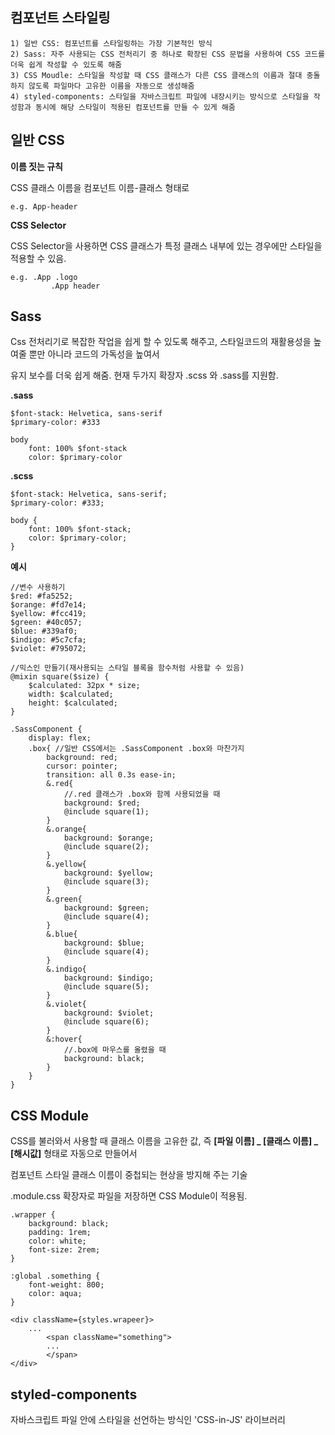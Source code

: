 ## 컴포넌트 스타일링

	1) 일반 CSS: 컴포넌트를 스타일링하는 가장 기본적인 방식
	2) Sass: 자주 사용되는 CSS 전처리기 중 하나로 확장된 CSS 문법을 사용하여 CSS 코드를 더욱 쉽게 작성할 수 있도록 해줌
	3) CSS Moudle: 스타일을 작성할 때 CSS 클래스가 다른 CSS 클래스의 이름과 절대 충돌하지 않도록 파일마다 고유한 이름을 자동으로 생성해줌
	4) styled-components: 스타일을 자바스크립트 파일에 내장시키는 방식으로 스타일을 작성함과 동시에 해당 스타일이 적용된 컴포넌트를 만들 수 있게 해줌


## 일반 CSS

**이름 짓는 규칙**

CSS 클래스 이름을 컴포넌트 이름-클래스 형태로
	
	e.g. App-header
	
**CSS Selector**

CSS Selector을 사용하면 CSS 클래스가 특정 클래스 내부에 있는 경우에만 스타일을 적용할 수 있음.

	e.g. .App .logo
			 .App header
			 
## Sass

Css 전처리기로 복잡한 작업을 쉽게 할 수 있도록 해주고, 스타일코드의 재활용성을 높여줄 뿐만 아니라 코드의 가독성을 높여서 

유지 보수를 더욱 쉽게 해줌. 현재 두가지 확장자 .scss 와 .sass를 지원함.

**.sass**
```
$font-stack: Helvetica, sans-serif
$primary-color: #333

body
	font: 100% $font-stack
	color: $primary-color
```

**.scss**
```
$font-stack: Helvetica, sans-serif;
$primary-color: #333;

body {
	font: 100% $font-stack;
	color: $primary-color;
}
```

**예시**
```
//변수 사용하기
$red: #fa5252;
$orange: #fd7e14;
$yellow: #fcc419;
$green: #40c057;
$blue: #339af0;
$indigo: #5c7cfa;
$violet: #795072;

//믹스인 만들기(재사용되는 스타일 블록을 함수처럼 사용할 수 있음)
@mixin square($size) {
    $calculated: 32px * size;
    width: $calculated;
    height: $calculated;
}

.SassComponent {
    display: flex;
    .box{ //일반 CSS에서는 .SassComponent .box와 마찬가지
        background: red;
        cursor: pointer;
        transition: all 0.3s ease-in;
        &.red{
            //.red 클래스가 .box와 함께 사용되었을 때
            background: $red;
            @include square(1);
        }
        &.orange{
            background: $orange;
            @include square(2);
        }
        &.yellow{
            background: $yellow;
            @include square(3);
        }
        &.green{
            background: $green;
            @include square(4);
        }
        &.blue{
            background: $blue;
            @include square(4);
        }
        &.indigo{
            background: $indigo;
            @include square(5);
        }
        &.violet{
            background: $violet;
            @include square(6);
        }
        &:hover{
            //.box에 마우스를 올렸을 때
            background: black;
        }
    }
}
```


## CSS Module

CSS를 불러와서 사용할 때 클래스 이름을 고유한 값, 즉 <b>[파일 이름] _ [클래스 이름] _ [해시값]</b> 형태로 자동으로 만들어서 

컴포넌트 스타일 클래스 이름이 중첩되는 현상을 방지해 주는 기술

.module.css 확장자로 파일을 저장하면 CSS Module이 적용됨.

```
.wrapper {
    background: black;
    padding: 1rem;
    color: white;
    font-size: 2rem;
}

:global .something {
    font-weight: 800;
    color: aqua;
}
```

```
<div className={styles.wrapeer}>
	...
		<span className="something"> 
		... 
		</span>
</div>
```

## styled-components

자바스크립트 파일 안에 스타일을 선언하는 방식인 'CSS-in-JS' 라이브러리
